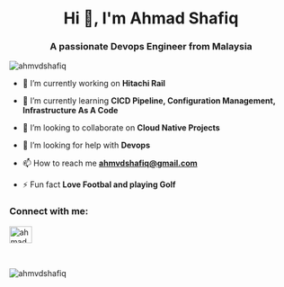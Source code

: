 <h1 align="center">Hi 👋, I'm Ahmad Shafiq</h1>
<h3 align="center">A passionate Devops Engineer from Malaysia</h3>

<p align="left"> <img src="https://komarev.com/ghpvc/?username=ahmvdshafiq&label=Profile%20views&color=0e75b6&style=flat" alt="ahmvdshafiq" /> </p>

- 🔭 I’m currently working on **Hitachi Rail**

- 🌱 I’m currently learning **CICD Pipeline, Configuration Management, Infrastructure As A Code**

- 👯 I’m looking to collaborate on **Cloud Native Projects**

- 🤝 I’m looking for help with **Devops**

- 📫 How to reach me **ahmvdshafiq@gmail.com**

- ⚡ Fun fact **Love Footbal and playing Golf**

<h3 align="left">Connect with me:</h3>
<p align="left">
<a href="https://www.linkedin.com/in/ahmvdshafiq/" target="blank"><img align="center" src="https://raw.githubusercontent.com/rahuldkjain/github-profile-readme-generator/master/src/images/icons/Social/linked-in-alt.svg" alt="ahmad shafiq" height="30" width="40" /></a>
</p>
<br>



<p><img align="left" src="https://github-readme-stats.vercel.app/api/top-langs?username=ahmvdshafiq&show_icons=true&locale=en&layout=compact" alt="ahmvdshafiq" /></p>

